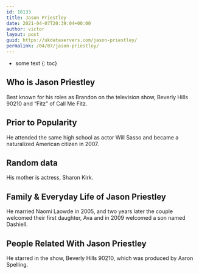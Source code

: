 ```yaml
---
id: 18133
title: Jason Priestley
date: 2021-04-07T20:39:04+00:00
author: victor
layout: post
guid: https://ukdataservers.com/jason-priestley/
permalink: /04/07/jason-priestley/
---
```


* some text
{: toc}


## Who is Jason Priestley



Best known for his roles as Brandon on the television show, Beverly Hills 90210 and &#8220;Fitz&#8221; of Call Me Fitz.

                
                
                
## Prior to Popularity



He attended the same high school as actor Will Sasso and became a naturalized American citizen in 2007.

                
                
                
## Random data



His mother is actress, Sharon Kirk.

                
                
                
## Family & Everyday Life of Jason Priestley



He married Naomi Laowde in 2005, and two years later the couple welcomed their first daughter, Ava and in 2009 welcomed a son named Dashiell.

                
                
                
## People Related With Jason Priestley



He starred in the show, Beverly Hills 90210, which was produced by Aaron Spelling.

                
              
            
          
          
          